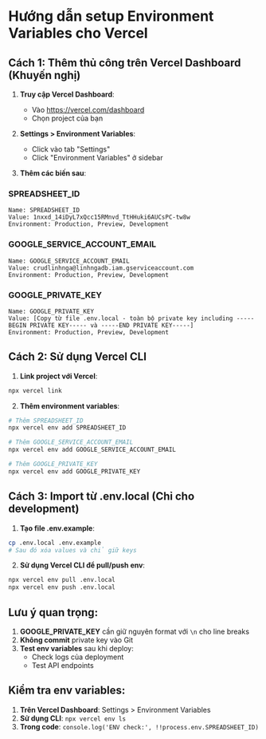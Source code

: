 # Hướng dẫn setup Environment Variables cho Vercel

## Cách 1: Thêm thủ công trên Vercel Dashboard (Khuyến nghị)

1. **Truy cập Vercel Dashboard**: 
   - Vào https://vercel.com/dashboard
   - Chọn project của bạn

2. **Settings > Environment Variables**:
   - Click vào tab "Settings"
   - Click "Environment Variables" ở sidebar

3. **Thêm các biến sau**:

### SPREADSHEET_ID
```
Name: SPREADSHEET_ID
Value: 1nxxd_14iDyL7xQcc15RMnvd_TtHHuki6AUCsPC-tw8w
Environment: Production, Preview, Development
```

### GOOGLE_SERVICE_ACCOUNT_EMAIL
```
Name: GOOGLE_SERVICE_ACCOUNT_EMAIL
Value: crudlinhnga@linhngadb.iam.gserviceaccount.com
Environment: Production, Preview, Development
```

### GOOGLE_PRIVATE_KEY
```
Name: GOOGLE_PRIVATE_KEY
Value: [Copy từ file .env.local - toàn bộ private key including -----BEGIN PRIVATE KEY----- và -----END PRIVATE KEY-----]
Environment: Production, Preview, Development
```

## Cách 2: Sử dụng Vercel CLI

1. **Link project với Vercel**:
```bash
npx vercel link
```

2. **Thêm environment variables**:
```bash
# Thêm SPREADSHEET_ID
npx vercel env add SPREADSHEET_ID

# Thêm GOOGLE_SERVICE_ACCOUNT_EMAIL  
npx vercel env add GOOGLE_SERVICE_ACCOUNT_EMAIL

# Thêm GOOGLE_PRIVATE_KEY
npx vercel env add GOOGLE_PRIVATE_KEY
```

## Cách 3: Import từ .env.local (Chỉ cho development)

1. **Tạo file .env.example**:
```bash
cp .env.local .env.example
# Sau đó xóa values và chỉ giữ keys
```

2. **Sử dụng Vercel CLI để pull/push env**:
```bash
npx vercel env pull .env.local
npx vercel env push .env.local
```

## Lưu ý quan trọng:

1. **GOOGLE_PRIVATE_KEY** cần giữ nguyên format với `\n` cho line breaks
2. **Không commit** private key vào Git
3. **Test env variables** sau khi deploy:
   - Check logs của deployment
   - Test API endpoints

## Kiểm tra env variables:

1. **Trên Vercel Dashboard**: Settings > Environment Variables
2. **Sử dụng CLI**: `npx vercel env ls`
3. **Trong code**: `console.log('ENV check:', !!process.env.SPREADSHEET_ID)`
